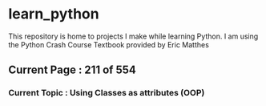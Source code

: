 # learn_python

This repository is home to projects I make while learning Python. I am using the Python Crash Course Textbook provided by Eric Matthes

## Current Page : 211 of 554

### Current Topic : Using Classes as attributes (OOP)
